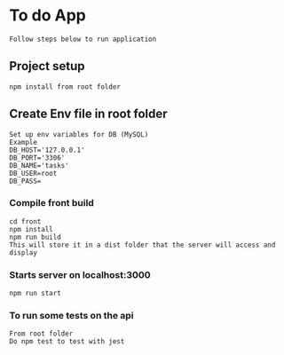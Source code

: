 # To do App
````
Follow steps below to run application
````
## Project setup
```
npm install from root folder
```

## Create Env file in root folder
```
Set up env variables for DB (MySQL) 
Example
DB_HOST='127.0.0.1'
DB_PORT='3306'
DB_NAME='tasks'
DB_USER=root
DB_PASS=

```
### Compile front build
```
cd front
npm install
npm run build
This will store it in a dist folder that the server will access and display
```

### Starts server on localhost:3000
```
npm run start
```



### To run some tests on the api
```
From root folder
Do npm test to test with jest
```
